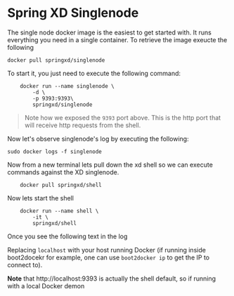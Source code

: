# Spring XD Singlenode

The single node docker image is the easiest to get started with. It runs everything you need in a single container. 
To retrieve the image exeucte the following 

    docker pull springxd/singlenode
    
To start it, you just need to execute the following command:

        docker run --name singlenode \
            -d \
            -p 9393:9393\
            springxd/singlenode


> Note how we exposed the `9393` port above. This is the http port that will receive http requests from the shell.

Now let's observe singlenode's log by executing the following:

    sudo docker logs -f singlenode

Now from a new terminal lets pull down the xd shell so we can execute commands against the XD singlenode.

        docker pull springxd/shell

Now lets start the shell

        docker run --name shell \
            -it \
            springxd/shell

Once you see the following text in the log 






Replacing `localhost` with your host running Docker (if running inside boot2docekr for example, one can use
`boot2docker ip` to get the IP to connect to).

**Note** that http://localhost:9393 is actually the shell default, so if running with a local Docker demon

